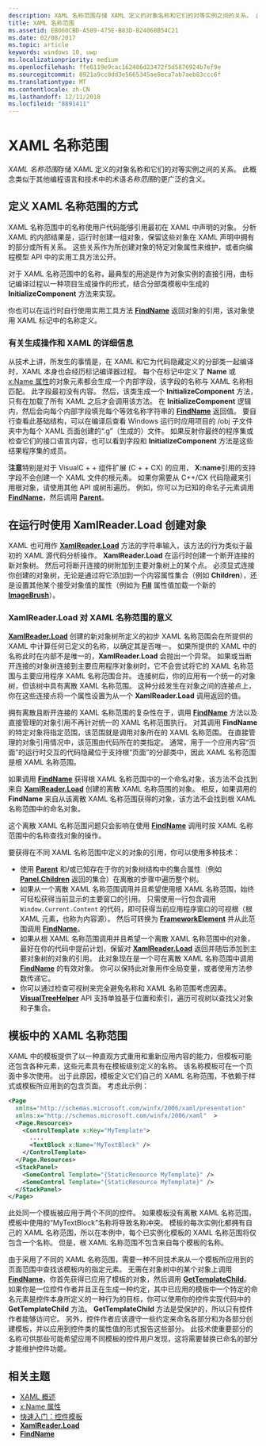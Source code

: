 ```yaml
---
description: XAML 名称范围存储 XAML 定义的对象名称和它们的对等实例之间的关系。 此概念类似于其他编程语言和技术中的术语“名称范围”的更广泛的含义。
title: XAML 名称范围
ms.assetid: EB060CBD-A589-475E-B83D-B24068B54C21
ms.date: 02/08/2017
ms.topic: article
keywords: windows 10, uwp
ms.localizationpriority: medium
ms.openlocfilehash: ffe6119e9cac162486d23472f5d5876924b7ef9e
ms.sourcegitcommit: 8921a9cc0dd3e5665345ae8eca7ab7aeb83ccc6f
ms.translationtype: MT
ms.contentlocale: zh-CN
ms.lasthandoff: 12/11/2018
ms.locfileid: "8891411"
---
```

# <a name="xaml-namescopes"></a>XAML 名称范围


*XAML 名称范围*存储 XAML 定义的对象名称和它们的对等实例之间的关系。 此概念类似于其他编程语言和技术中的术语*名称范围*的更广泛的含义。

## <a name="how-xaml-namescopes-are-defined"></a>定义 XAML 名称范围的方式

XAML 名称范围中的名称使用户代码能够引用最初在 XAML 中声明的对象。 分析 XAML 的内部结果是，运行时创建一组对象，保留这些对象在 XAML 声明中拥有的部分或所有关系。 这些关系作为所创建对象的特定对象属性来维护，或者向编程模型 API 中的实用工具方法公开。

对于 XAML 名称范围中的名称，最典型的用途是作为对象实例的直接引用，由标记编译过程以一种项目生成操作的形式，结合分部类模板中生成的 **InitializeComponent** 方法来实现。

你也可以在运行时自行使用实用工具方法 [**FindName**](https://msdn.microsoft.com/library/windows/apps/br208715) 返回对象的引用，该对象使用 XAML 标记中的名称定义。

### <a name="more-about-build-actions-and-xaml"></a>有关生成操作和 XAML 的详细信息

从技术上讲，所发生的事情是，在 XAML 和它为代码隐藏定义的分部类一起编译时，XAML 本身也会经历标记编译器过程。 每个在标记中定义了 **Name** 或 [x:Name 属性](x-name-attribute.md)的对象元素都会生成一个内部字段，该字段的名称与 XAML 名称相匹配。 此字段最初没有内容。 然后，该类生成一个 **InitializeComponent** 方法，只有在加载了所有 XAML 之后才会调用该方法。 在 **InitializeComponent** 逻辑内，然后会向每个内部字段填充每个等效名称字符串的 [**FindName**](https://msdn.microsoft.com/library/windows/apps/br208715) 返回值。 要自行查看此基础结构，可以在编译后查看 Windows 运行时应用项目的 /obj 子文件夹中为每个 XAML 页面创建的“.g”（生成的）文件。 如果反射你最终的程序集或检查它们的接口语言内容，也可以看到字段和 **InitializeComponent** 方法是这些结果程序集的成员。

**注意**特别是对于 VisualC + + 组件扩展 (C + + CX) 的应用， **X:name**引用的支持字段不会创建一个 XAML 文件的根元素。 如果你需要从 C++/CX 代码隐藏来引用根对象，请使用其他 API 或树形遍历。 例如，你可以为已知的命名子元素调用 [**FindName**](https://msdn.microsoft.com/library/windows/apps/br208715)，然后调用 [**Parent**](https://msdn.microsoft.com/library/windows/apps/br208739)。

## <a name="creating-objects-at-run-time-with-xamlreaderload"></a>在运行时使用 XamlReader.Load 创建对象

XAML 也可用作 [**XamlReader.Load**](https://msdn.microsoft.com/library/windows/apps/br228048) 方法的字符串输入，该方法的行为类似于最初的 XAML 源代码分析操作。 **XamlReader.Load** 在运行时创建一个断开连接的新对象树。 然后可将断开连接的树附加到主要对象树上的某个点。 必须显式连接你创建的对象树，无论是通过将它添加到一个内容属性集合（例如 **Children**），还是设置其他某个接受对象值的属性（例如为 [**Fill**](/uwp/api/Windows.UI.Xaml.Shapes.Shape.Fill) 属性值加载一个新的 [**ImageBrush**](https://msdn.microsoft.com/library/windows/apps/br210101)）。

### <a name="xaml-namescope-implications-of-xamlreaderload"></a>XamlReader.Load 对 XAML 名称范围的意义

[**XamlReader.Load**](https://msdn.microsoft.com/library/windows/apps/br228048) 创建的新对象树所定义的初步 XAML 名称范围会在所提供的 XAML 中计算任何已定义的名称，以确定其是否唯一。 如果所提供的 XAML 中的名称此时在内部不是唯一的，**XamlReader.Load** 会抛出一个异常。 如果或当断开连接的对象树连接到主要应用程序对象树时，它不会尝试将它的 XAML 名称范围与主要应用程序 XAML 名称范围合并。 连接树后，你的应用有一个统一的对象树，但该树中具有离散 XAML 名称范围。 这种分歧发生在对象之间的连接点上，你在这些连接点将一个属性设置为从一个 **XamlReader.Load** 调用返回的值。

拥有离散且断开连接的 XAML 名称范围的复杂性在于，调用 [**FindName**](https://msdn.microsoft.com/library/windows/apps/br208715) 方法以及直接管理的对象引用不再针对统一的 XAML 名称范围执行。 对其调用 **FindName** 的特定对象将指定范围，该范围就是调用对象所在的 XAML 名称范围。 在直接管理的对象引用情况中，该范围由代码所在的类指定。 通常，用于一个应用内容“页面”的运行时交互的代码隐藏位于支持根“页面”的分部类中，因此 XAML 名称范围是根 XAML 名称范围。

如果调用 [**FindName**](https://msdn.microsoft.com/library/windows/apps/br208715) 获得根 XAML 名称范围中的一个命名对象，该方法不会找到来自 [**XamlReader.Load**](https://msdn.microsoft.com/library/windows/apps/br228048) 创建的离散 XAML 名称范围的对象。 相反，如果调用的 **FindName** 来自从该离散 XAML 名称范围获得的对象，该方法不会找到根 XAML 名称范围中的命名对象。

这个离散 XAML 名称范围问题只会影响在使用 [**FindName**](https://msdn.microsoft.com/library/windows/apps/br208715) 调用时按 XAML 名称范围中的名称查找对象的操作。

要获得在不同 XAML 名称范围中定义的对象的引用，你可以使用多种技术：

-   使用 [**Parent**](https://msdn.microsoft.com/library/windows/apps/br208739) 和/或已知存在于你的对象树结构中的集合属性（例如 [**Panel.Children**](https://msdn.microsoft.com/library/windows/apps/br227514) 返回的集合）在离散的步骤中遍历整个树。
-   如果从一个离散 XAML 名称范围调用并且希望使用根 XAML 名称范围，始终可轻松获得当前显示的主要窗口的引用。 只需使用一行包含调用 `Window.Current.Content` 的代码，即可获得当前应用程序窗口的可视根（根 XAML 元素，也称为内容源）。 然后可转换为 [**FrameworkElement**](https://msdn.microsoft.com/library/windows/apps/br208706) 并从此范围调用 [**FindName**](https://msdn.microsoft.com/library/windows/apps/br208715)。
-   如果从根 XAML 名称范围调用并且希望一个离散 XAML 名称范围中的对象，最好在你的代码中提前计划，保留对 [**XamlReader.Load**](https://msdn.microsoft.com/library/windows/apps/br228048) 返回并随后添加到主要对象树的对象的引用。 此对象现在是一个可在离散 XAML 名称范围中调用 [**FindName**](https://msdn.microsoft.com/library/windows/apps/br208715) 的有效对象。 你可以保持此对象用作全局变量，或者使用方法参数传递它。
-   你可以通过检查可视树来完全避免名称和 XAML 名称范围考虑因素。 [**VisualTreeHelper**](https://msdn.microsoft.com/library/windows/apps/br243038) API 支持单独基于位置和索引，遍历可视树以查找父对象和子集合。

## <a name="xaml-namescopes-in-templates"></a>模板中的 XAML 名称范围

XAML 中的模板提供了以一种直观方式重用和重新应用内容的能力，但模板可能还包含各种元素，这些元素具有在模板级别定义的名称。 该名称模板可在一个页面中多次使用。 出于此原因，模板定义它们自己的 XAML 名称范围，不依赖于样式或模板所应用到的包含页面。 考虑此示例：

```xml
<Page
  xmlns="http://schemas.microsoft.com/winfx/2006/xaml/presentation" 
  xmlns:x="http://schemas.microsoft.com/winfx/2006/xaml"  >
  <Page.Resources>
    <ControlTemplate x:Key="MyTemplate">
      ....
      <TextBlock x:Name="MyTextBlock" />
    </ControlTemplate>
  </Page.Resources>
  <StackPanel>
    <SomeControl Template="{StaticResource MyTemplate}" />
    <SomeControl Template="{StaticResource MyTemplate}" />
  </StackPanel>
</Page>
```

此处同一个模板被应用于两个不同的控件。 如果模板没有离散 XAML 名称范围，模板中使用的“MyTextBlock”名称将导致名称冲突。 模板的每次实例化都拥有自己的 XAML 名称范围，所以在本例中，每个已实例化模板的 XAML 名称范围将仅包含一个名称。 但是，根 XAML 名称范围不包含来自每个模板的名称。

由于采用了不同的 XAML 名称范围，需要一种不同技术来从一个模板所应用到的页面范围中查找该模板内的指定元素。 无需在对象树中的某个对象上调用 [**FindName**](https://msdn.microsoft.com/library/windows/apps/br208715)，你首先获得已应用了模板的对象，然后调用 [**GetTemplateChild**](https://msdn.microsoft.com/library/windows/apps/br209416)。 如果你是一位控件作者并且正在生成一种约定，其中已应用的模板中一个特定的命名元素是控件本身所定义的一种行为的目标，你可以使用你的控件实现代码中的 **GetTemplateChild** 方法。 **GetTemplateChild** 方法是受保护的，所以只有控件作者能够访问它。 另外，控件作者应该遵守一些约定来命名各部分和为各部分创建模板，并以应用到控件类的属性值的形式报告这些部分。 此技术使重要部分的名称可供那些可能希望应用不同模板的控件用户发现，这将需要替换已命名的部分才能维护控件功能。

## <a name="related-topics"></a>相关主题

* [XAML 概述](xaml-overview.md)
* [x:Name 属性](x-name-attribute.md)
* [快速入门：控件模板](https://msdn.microsoft.com/library/windows/apps/xaml/hh465374)
* [**XamlReader.Load**](https://msdn.microsoft.com/library/windows/apps/br228048)
* [**FindName**](https://msdn.microsoft.com/library/windows/apps/br208715)
 

